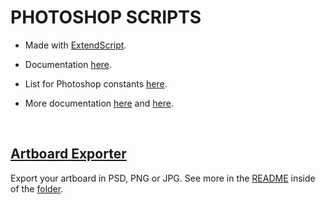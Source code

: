 # PHOTOSHOP SCRIPTS

* Made with [ExtendScript](https://www.adobe.com/devnet/scripting/estk.html).

* Documentation [here](https://www.adobe.com/content/dam/acom/en/devnet/photoshop/pdfs/photoshop-javascript-ref-2020.pdf).

* List for Photoshop constants [here](http://web.archive.org/web/20140121053819/http://www.pcpix.com/Photoshop/char.htm).

* More documentation [here](http://jongware.mit.edu/pscs5js_html/psjscs5/index_Color%20classes%20for%20Adobe%20Photoshop.html) and [here](http://objjob.phrogz.net/pshop/hierarchy).



<br/>

## [ Artboard Exporter](https://github.com/nishi-moto/photoshop_scripts/tree/main/artboard_exporter)

Export your artboard in PSD, PNG or JPG. See more in the [README](https://github.com/nishi-moto/photoshop_scripts/blob/main/artboard_exporter/README.md) inside of the [folder](https://github.com/nishi-moto/photoshop_scripts/tree/main/artboard_exporter).
